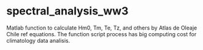 # spectral_analysis_ww3
Matlab function to calculate Hm0, Tm, Te, Tz, and others by Atlas de Oleaje Chile ref equations.
The function script process has big computing cost for climatology data analisis. 
